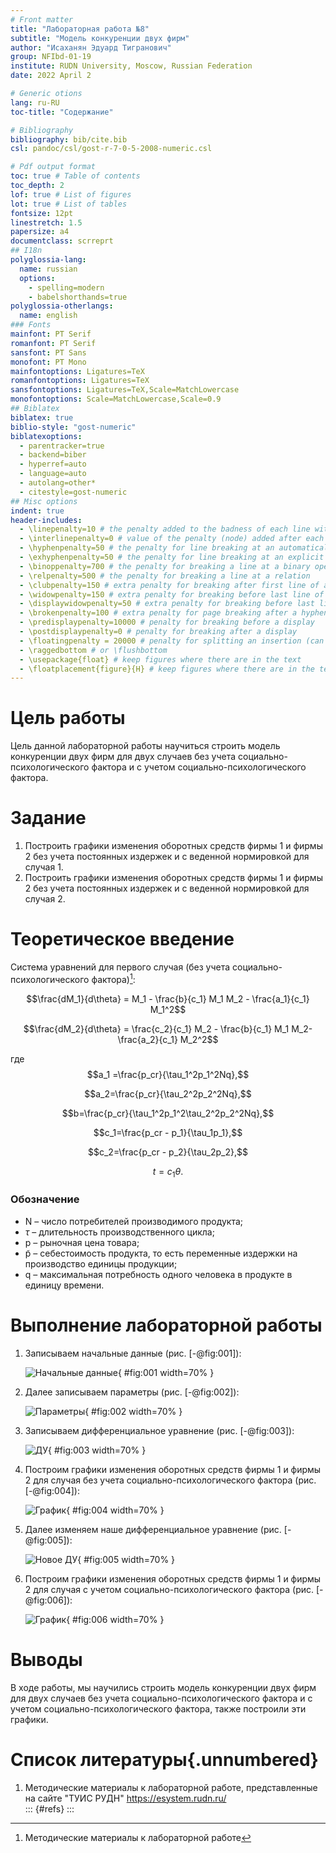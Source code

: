 ```yaml
---
# Front matter
title: "Лабораторная работа №8"
subtitle: "Модель конкуренции двух фирм"
author: "Исаханян Эдуард Тигранович"
group: NFIbd-01-19
institute: RUDN University, Moscow, Russian Federation
date: 2022 April 2

# Generic otions
lang: ru-RU
toc-title: "Содержание"

# Bibliography
bibliography: bib/cite.bib
csl: pandoc/csl/gost-r-7-0-5-2008-numeric.csl

# Pdf output format
toc: true # Table of contents
toc_depth: 2
lof: true # List of figures
lot: true # List of tables
fontsize: 12pt
linestretch: 1.5
papersize: a4
documentclass: scrreprt
## I18n
polyglossia-lang:
  name: russian
  options:
	- spelling=modern
	- babelshorthands=true
polyglossia-otherlangs:
  name: english
### Fonts
mainfont: PT Serif
romanfont: PT Serif
sansfont: PT Sans
monofont: PT Mono
mainfontoptions: Ligatures=TeX
romanfontoptions: Ligatures=TeX
sansfontoptions: Ligatures=TeX,Scale=MatchLowercase
monofontoptions: Scale=MatchLowercase,Scale=0.9
## Biblatex
biblatex: true
biblio-style: "gost-numeric"
biblatexoptions:
  - parentracker=true
  - backend=biber
  - hyperref=auto
  - language=auto
  - autolang=other*
  - citestyle=gost-numeric
## Misc options
indent: true
header-includes:
  - \linepenalty=10 # the penalty added to the badness of each line within a paragraph (no associated penalty node) Increasing the value makes tex try to have fewer lines in the paragraph.
  - \interlinepenalty=0 # value of the penalty (node) added after each line of a paragraph.
  - \hyphenpenalty=50 # the penalty for line breaking at an automatically inserted hyphen
  - \exhyphenpenalty=50 # the penalty for line breaking at an explicit hyphen
  - \binoppenalty=700 # the penalty for breaking a line at a binary operator
  - \relpenalty=500 # the penalty for breaking a line at a relation
  - \clubpenalty=150 # extra penalty for breaking after first line of a paragraph
  - \widowpenalty=150 # extra penalty for breaking before last line of a paragraph
  - \displaywidowpenalty=50 # extra penalty for breaking before last line before a display math
  - \brokenpenalty=100 # extra penalty for page breaking after a hyphenated line
  - \predisplaypenalty=10000 # penalty for breaking before a display
  - \postdisplaypenalty=0 # penalty for breaking after a display
  - \floatingpenalty = 20000 # penalty for splitting an insertion (can only be split footnote in standard LaTeX)
  - \raggedbottom # or \flushbottom
  - \usepackage{float} # keep figures where there are in the text
  - \floatplacement{figure}{H} # keep figures where there are in the text
---
```



# Цель работы

Цель данной лабораторной работы научиться строить модель конкуренции двух фирм для двух случаев без учета социально-психологического фактора и с учетом социально-психологического фактора.  

# Задание

1. Построить графики изменения оборотных средств фирмы 1 и фирмы 2 без учета постоянных издержек и с веденной нормировкой для случая 1.  
2. Построить графики изменения оборотных средств фирмы 1 и фирмы 2 без
   учета постоянных издержек и с веденной нормировкой для случая 2.  

# Теоретическое введение  

Система уравнений для первого случая (без учета социально-психологического фактора)[^1]:  

$$\frac{dM_1}{d\theta} = M_1 - \frac{b}{c_1} M_1 M_2 - \frac{a_1}{c_1} M_1^2$$  

$$\frac{dM_2}{d\theta} = \frac{c_2}{c_1} M_2 - \frac{b}{c_1} M_1 M_2-\frac{a_2}{c_1} M_2^2$$  

где    
$$a_1 =\frac{p_cr}{\tau_1^2p_1^2Nq},$$  

$$a_2=\frac{p_cr}{\tau_2^2p_2^2Nq},$$  

$$b=\frac{p_cr}{\tau_1^2p_1^2\tau_2^2p_2^2Nq},$$  

$$c_1=\frac{p_cr - p_1}{\tau_1p_1},$$  

$$c_2=\frac{p_cr - p_2}{\tau_2p_2},$$  

$$t = c_1 \theta.$$  

### Обозначение  

- N – число потребителей производимого продукта;  
- $\tau$ – длительность производственного цикла;  
- p – рыночная цена товара;  
- p̃ – себестоимость продукта, то есть переменные издержки на производство единицы продукции;  
- q – максимальная потребность одного человека в продукте в единицу времени.  


# Выполнение лабораторной работы
1. Записываем начальные данные (рис. [-@fig:001]):  

   ![Начальные данные](images/image1.png){ #fig:001 width=70% }

2. Далее записываем параметры (рис. [-@fig:002]):

   ![Параметры](images/image2.png){ #fig:002 width=70% }

3. Записываем дифференциальное уравнение (рис. [-@fig:003]):

   ![ДУ](images/image3.png){ #fig:003 width=70% }

4. Построим графики изменения оборотных средств фирмы 1 и фирмы 2 для случая без учета социально-психологического фактора (рис. [-@fig:004]):

   ![График](images/image4.png){ #fig:004 width=70% }

5. Далее изменяем наше дифференциальное уравнение (рис. [-@fig:005]):

   ![Новое ДУ](images/image5.png){ #fig:005 width=70% }

6. Построим графики изменения оборотных средств фирмы 1 и фирмы 2 для случая с учетом социально-психологического фактора (рис. [-@fig:006]):

   ![График](images/image6.png){ #fig:006 width=70% }


# Выводы  

В ходе работы, мы научились строить модель конкуренции двух фирм для двух случаев без учета социально-психологического фактора и с учетом социально-психологического фактора, также построили эти графики.  

# Список литературы{.unnumbered}  

1. Методические материалы к лабораторной работе, представленные на сайте "ТУИС РУДН" https://esystem.rudn.ru/    
   ::: {#refs}
   :::

[^1]: Методические материалы к лабораторной работе  